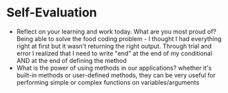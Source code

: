 # Self-Evaluation

- Reflect on your learning and work today. What are you most proud of? Being able to solve the food coding problem - I thought I had everything right at first but it wasn't returning the right output. Through trial and error I realized that I need to write "end" at the end of my conditional AND at the end of defining the method
- What is the power of using methods in our applications? whether it's built-in methods or user-defined methods, they can be very useful for performing simple or complex functions on variables/arguments